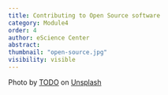 ```yaml
---
title: Contributing to Open Source software 
category: Module4
order: 4 
author: eScience Center
abstract: 
thumbnail: "open-source.jpg"
visibility: visible
---
```



Photo by <a href="">TODO</a> on <a href="https://csharp-station.com/Tutorial/CSharp/Lesson19">Unsplash</a>
  
  
